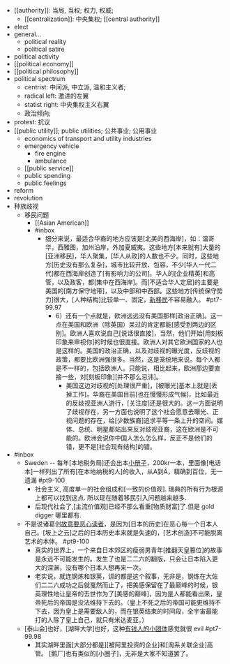 - [[authority]]: 当局, 当权; 权力, 权威;
    - [[centralization]]: 中央集权; [[central authority]]
- elect
- general...
    - political reality
    - political satire
- political activity
- [[political economy]]
- [[political philosophy]]
- political spectrum
    - centrist: 中间派, 中立派, 温和主义者;
    - radical left: 激进的左翼
    - statist right: 中央集权主义右翼
    - 政治倾向;
- protest: 抗议
- [[public utility]]; public utilities; 公共事业; 公用事业
    - economics of transport and utility industries 
    - emergency vehicle
        - fire engine
        - ambulance
    - [[public service]]
    - public spending
    - public feelings
- reform
- revolution
- 种族歧视
    - 移民问题
        - [[Asian American]]
        - #inbox
            - 细分来说，最适合华裔的地方应该是[北美的西海岸]，如：温哥华，西雅图，加州沿岸，外加夏威夷。这些地方[本来就有]大量的[亚洲移民]，华人聚集，[华人从政]的人数也不少。同时，这些地方[历史没有那么复杂]，城市比较开放、包容，不少[华人一代二代]都在西海岸创造了[有影响力的公司]。华人的[企业精英]和高管，以及政客，都[集中在西海岸]。而[不适合华人定居]的主要是美国的[南方保守地带]，以及中部和中西部。这些地方[传统保守势力]很大，[人种结构]比较单一、固定，[新移民](https://www.zhihu.com/question/325791926/answer/1802272609)不容易融入。 #pt7-99.97
                - 6）还有一个点就是，欧洲远远没有美国那样[政治正确]。这一点在美国和欧洲（除英国）呆过的肯定都能[感受到两边的区别]。欧洲人喜欢说自己[说话很直接]，当然，他们开始[用刻板印象来审视你]的时候也很直接。欧洲人对其它欧洲国家的人也是这样的。美国的政治正确，以及对歧视的曝光度，反歧视的政策，都要比欧洲强很多。当然，这是笼统地来说。每个人都是不一样的，包括欧洲人。只能说，相比起来，欧洲那边要直接一些，对[刻板印象][并不那么忌讳]。
                    - 美国这边对歧视的[处理很严重]，[被曝光]基本上就是[丢掉工作]。华裔在美国目前[也在慢慢形成气候]，比如最近的反歧视亚洲人游行，[关注度]还是很大的。这一方面说明了歧视存在，另一方面也说明了这个社会愿意去曝光、正视问题的存在，给[少数族裔]追求平等一条上升的空间。媒体、总统、明星都站出来反对歧视亚裔，这在欧洲是不可能的。欧洲会说你中国人怎么怎么样，反正不是他们的错，更不是[社会现有结构]的错。
- #inbox
    - Sweden -- 每年[本地税务局]还会出本[小册子](https://bbs.saraba1st.com/2b/forum.php?mod=viewthread&tid=1998817&extra=page%3D1%26filter%3Dtypeid%26typeid%3D141&page=3)，200kr一本，里面像[电话本]一样列出了所有[在本地纳税的人]的收入，从A到Ä，精确到百位，无一遗漏 #pt9-100
        - 社会主义, 高度单一的社会组成和[一致的价值观]. 瑞典的所有行为根源上都可以找到这点. 所以现在随着移民引入问题越来越多.
        - 后现代社会了,[主流价值观]已经不那么看重[物质财富]了.但是 gold digger 哪里都有.
    - 不是说诸葛创[故意要恶心读者](https://www.zhihu.com/question/453502359/answer/1829019705)，是因为[日本的历史]在恶心每一个日本人自己。[坂上之云]之后的日本历史本来就是失速的，[艺术创造]不可能脱离艺术的本体。 #pt9-100
        - 真实的世界上，一个来自日本郊区的瘦弱男青年[推翻天皇篡位]的故事是永远不可能发生的。发生了也是二二六的翻版，只会让日本陷入更大的深渊，没有哪个日本人想再来一次。
        - 老实说，就连钢炼和银英，讲的都是这个叙事，无非是，钢炼在大佐们二二六成功之后就戛然而止了，把美感保留在了最巅峰的时候，银英理性地让皇帝的去世作为了[美感的巅峰]，因为是人都能看出来，皇帝死后的帝国是没法维持下去的。（皇上不死之后的帝国可能更维持不下去，因为皇上是需要敌人的，而在银英结束的时间段，全宇宙最能打的人除了皇上自己，就只有米达麦亚。）
    - [泰山会]也好，[湖畔大学]也好，这种[有钱人的小团体](https://bbs.saraba1st.com/2b/thread-1998433-5-1.html)感觉就很 evil #pt7-99.98
        - 其实湖畔里面[大部分都是][被阿里投资的企业]和[淘系关联企业]高管。
[鹅厂]也有类似的[小圈子]，无非是大家不知道罢了。
